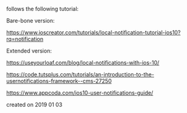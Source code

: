 follows the following tutorial:

Bare-bone version:

https://www.ioscreator.com/tutorials/local-notification-tutorial-ios10?rq=notification


Extended version:

https://useyourloaf.com/blog/local-notifications-with-ios-10/

https://code.tutsplus.com/tutorials/an-introduction-to-the-usernotifications-framework--cms-27250

https://www.appcoda.com/ios10-user-notifications-guide/


created on 2019 01 03
